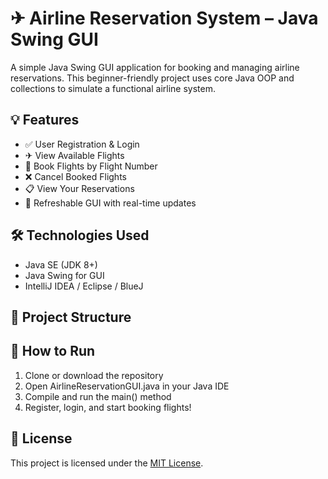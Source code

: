 
# ✈ Airline Reservation System – Java Swing GUI

A simple Java Swing GUI application for booking and managing airline reservations. This beginner-friendly project uses core Java OOP and collections to simulate a functional airline system.

## 💡 Features

- ✅ User Registration & Login
- ✈ View Available Flights
- 🧾 Book Flights by Flight Number
- ❌ Cancel Booked Flights
- 📋 View Your Reservations
- 🔁 Refreshable GUI with real-time updates

## 🛠 Technologies Used

- Java SE (JDK 8+)
- Java Swing for GUI
- IntelliJ IDEA / Eclipse / BlueJ

## 📂 Project Structure



## 🚀 How to Run

1. Clone or download the repository
2. Open AirlineReservationGUI.java in your Java IDE
3. Compile and run the main() method
4. Register, login, and start booking flights!

## 📄 License

This project is licensed under the [MIT License](LICENSE).
